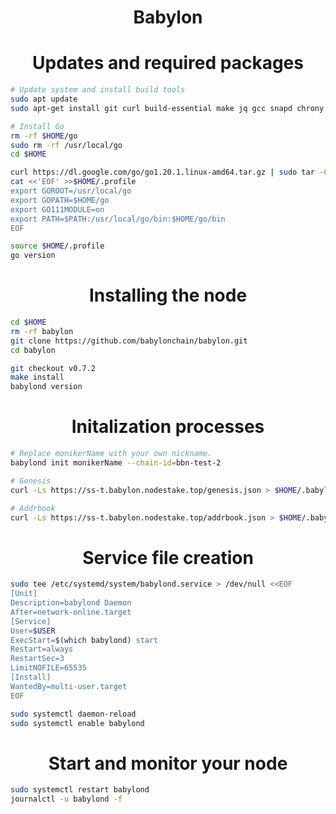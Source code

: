 <h1 align="center"> Babylon </h1>


<h1 align="center"> Updates and required packages </h1>

```sh
# Update system and install build tools
sudo apt update
sudo apt-get install git curl build-essential make jq gcc snapd chrony lz4 tmux unzip bc -y

# Install Go
rm -rf $HOME/go
sudo rm -rf /usr/local/go
cd $HOME

curl https://dl.google.com/go/go1.20.1.linux-amd64.tar.gz | sudo tar -C/usr/local -zxvf -
cat <<'EOF' >>$HOME/.profile
export GOROOT=/usr/local/go
export GOPATH=$HOME/go
export GO111MODULE=on
export PATH=$PATH:/usr/local/go/bin:$HOME/go/bin
EOF

source $HOME/.profile
go version
```

<h1 align="center"> Installing the node </h1>

```sh
cd $HOME
rm -rf babylon
git clone https://github.com/babylonchain/babylon.git
cd babylon

git checkout v0.7.2
make install
babylond version
```

<h1 align="center"> Initalization processes </h1>

```sh
# Replace monikerName with your own nickname.
babylond init monikerName --chain-id=bbn-test-2

# Genesis
curl -Ls https://ss-t.babylon.nodestake.top/genesis.json > $HOME/.babylond/config/genesis.json 

# Addrbook
curl -Ls https://ss-t.babylon.nodestake.top/addrbook.json > $HOME/.babylond/config/addrbook.json
```

<h1 align="center"> Service file creation </h1>

```sh
sudo tee /etc/systemd/system/babylond.service > /dev/null <<EOF
[Unit]
Description=babylond Daemon
After=network-online.target
[Service]
User=$USER
ExecStart=$(which babylond) start
Restart=always
RestartSec=3
LimitNOFILE=65535
[Install]
WantedBy=multi-user.target
EOF

sudo systemctl daemon-reload
sudo systemctl enable babylond
```

<h1 align="center"> Start and monitor your node </h1>

```sh
sudo systemctl restart babylond
journalctl -u babylond -f
```




